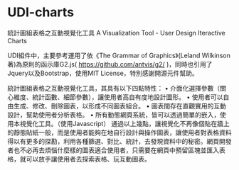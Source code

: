 # UDI-charts
統計圖組表格之互動視覺化工具
A Visualization Tool - User Design Iteractive Charts

UDI組件中，主要參考運用了依《The Grammar of Graphics》(Leland Wilkinson著)為原則的函示庫G2.js( https://github.com/antvis/g2/ )，同時也引用了Jquery以及Bootstrap，使用MIT License，特別感謝開源元件幫助。

統計圖組表格之互動視覺化工具，其具有以下四點特性：
•	介面化選擇參數（關心維度、統計函數、細節參數），讓使用者高自有度地設計圖形。 
•	使用者可以自由生成、修改、刪除圖表，以形成不同圖表組合。 
•	圖表間存在直觀實用的互動設計，幫助使用者分析表格。 
•	所有動態網頁系統，皆可以透過簡單的嵌入，使用本視覺化工具。（使用Javascript） 
	通過以上幾點，讓視覺化不再像個貼在牆上的靜態貼紙一般，而是使用者能夠在地自行設計與操作圖表，讓使用者對表格資料得以有更多的探勘，利用各種篩選、對比、統計，去發現資料中的秘密。網頁開發者也不必再去煩惱什麼樣的圖表適合使用者，只需要在網頁中預留區塊並匯入表格，就可以放手讓使用者去探索表格、玩互動圖表。
